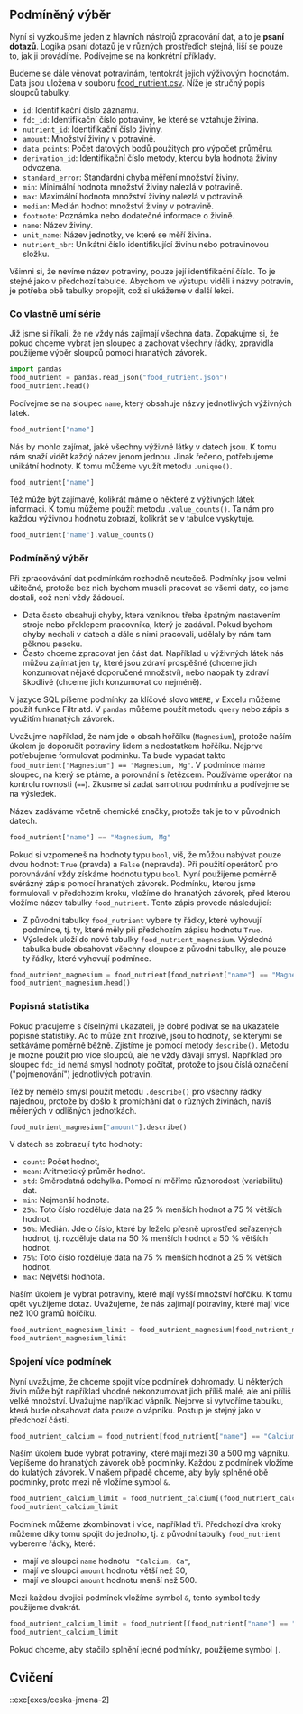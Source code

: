 ## Podmíněný výběr

Nyní si vyzkoušíme jeden z hlavních nástrojů zpracování dat, a to je **psaní dotazů**. Logika psaní dotazů je v různých prostředích stejná, liší se pouze to, jak ji provádíme. Podívejme se na konkrétní příklady.

Budeme se dále věnovat potravinám, tentokrát jejich výživovým hodnotám. Data jsou uložena v souboru [food_nutrient.csv](assets/food_nutrient.csv). Níže je stručný popis sloupců tabulky.

- `id`: Identifikační číslo záznamu.
- `fdc_id`: Identifikační číslo potraviny, ke které se vztahuje živina.
- `nutrient_id`: Identifikační číslo živiny.
- `amount`: Množství živiny v potravině.
- `data_points`: Počet datových bodů použitých pro výpočet průměru.
- `derivation_id`: Identifikační číslo metody, kterou byla hodnota živiny odvozena.
- `standard_error`: Standardní chyba měření množství živiny.
- `min`: Minimální hodnota množství živiny nalezlá v potravině.
- `max`: Maximální hodnota množství živiny nalezlá v potravině.
- `median`: Medián hodnot množství živiny v potravině.
- `footnote`: Poznámka nebo dodatečné informace o živině.
- `name`: Název živiny.
- `unit_name`: Název jednotky, ve které se měří živina.
- `nutrient_nbr`: Unikátní číslo identifikující živinu nebo potravinovou složku​.

Všimni si, že nevíme název potraviny, pouze její identifikační číslo. To je stejné jako v předchozí tabulce. Abychom ve výstupu viděli i názvy potravin, je potřeba obě tabulky propojit, což si ukážeme v další lekci.

### Co vlastně umí série

Již jsme si říkali, že ne vždy nás zajímají všechna data. Zopakujme si, že pokud chceme vybrat jen sloupec a zachovat všechny řádky, zpravidla použijeme výběr sloupců pomocí hranatých závorek.

```py
import pandas
food_nutrient = pandas.read_json("food_nutrient.json")
food_nutrient.head()
```

Podívejme se na sloupec `name`, který obsahuje názvy jednotlivých výživných látek.

```py
food_nutrient["name"]
```

Nás by mohlo zajímat, jaké všechny výživné látky v datech jsou. K tomu nám snaží vidět každý název jenom jednou. Jinak řečeno, potřebujeme unikátní hodnoty. K tomu můžeme využít metodu `.unique()`.

```py
food_nutrient["name"]
```

Též může být zajímavé, kolikrát máme o některé z výživných látek informaci. K tomu můžeme použít metodu `.value_counts()`. Ta nám pro každou výživnou hodnotu zobrazí, kolikrát se v tabulce vyskytuje.

```py
food_nutrient["name"].value_counts()
```

### Podmíněný výběr

Při zpracovávání dat podmínkám rozhodně neutečeš. Podmínky jsou velmi užitečné, protože bez nich bychom museli pracovat se všemi daty, co jsme dostali, což není vždy žádoucí.

- Data často obsahují chyby, která vzniknou třeba špatným nastavením stroje nebo překlepem pracovníka, který je zadával. Pokud bychom chyby nechali v datech a dále s nimi pracovali, udělaly by nám tam pěknou paseku.
- Často chceme zpracovat jen část dat. Například u výživných látek nás můžou zajímat jen ty, které jsou zdraví prospěšné (chceme jich konzumovat nějaké doporučené množství), nebo naopak ty zdraví škodlivé (chceme jich konzumovat co nejméně).

V jazyce SQL píšeme podmínky za klíčové slovo `WHERE`, v Excelu můžeme použít funkce Filtr atd. V `pandas` můžeme použít metodu `query` nebo zápis s využitím hranatých závorek.

Uvažujme například, že nám jde o obsah hořčíku (`Magnesium`), protože naším úkolem je doporučit potraviny lidem s nedostatkem hořčíku. Nejprve potřebujeme formulovat podmínku. Ta bude vypadat takto `food_nutrient["Magnesium"] == "Magnesium, Mg"`. V podmínce máme sloupec, na který se ptáme, a porovnání s řetězcem. Používáme operátor na kontrolu rovnosti (`==`). Zkusme si zadat samotnou podmínku a podívejme se na výsledek.

Název zadáváme včetně chemické značky, protože tak je to v původních datech.

```py
food_nutrient["name"] == "Magnesium, Mg"
```

Pokud si vzpomeneš na hodnoty typu `bool`, víš, že můžou nabývat pouze dvou hodnot: `True` (pravda) a `False` (nepravda). Při použití operátorů pro porovnávání vždy získáme hodnotu typu `bool`. Nyní použijeme poměrně svérázný zápis pomocí hranatých závorek. Podmínku, kterou jsme formulovali v předchozím kroku, vložíme do hranatých závorek, před kterou vložíme název tabulky `food_nutrient`. Tento zápis provede následující:

- Z původní tabulky `food_nutrient` vybere ty řádky, které vyhovují podmínce, tj. ty, které měly při předchozím zápisu hodnotu `True`.
- Výsledek uloží do nové tabulky `food_nutrient_magnesium`. Výsledná tabulka bude obsahovat všechny sloupce z původní tabulky, ale pouze ty řádky, které vyhovují podmínce.

```py
food_nutrient_magnesium = food_nutrient[food_nutrient["name"] == "Magnesium, Mg"]
food_nutrient_magnesium.head()
```

### Popisná statistika

Pokud pracujeme s číselnými ukazateli, je dobré podívat se na ukazatele popisné statistiky. Ač to může znít hrozivě, jsou to hodnoty, se kterými se setkáváme poměrně běžně. Zjistíme je pomocí metody `describe()`. Metodu je možné použít pro více sloupců, ale ne vždy dávají smysl. Například pro sloupec `fdc_id` nemá smysl hodnoty počítat, protože to jsou číslá označení ("pojmenování") jednotlivých potravin.

Též by nemělo smysl použít metodu `.describe()` pro všechny řádky najednou, protože by došlo k promíchání dat o různých živinách, navíš měřených v odlišných jednotkách.

```py
food_nutrient_magnesium["amount"].describe()
```

V datech se zobrazují tyto hodnoty: 

- `count`: Počet hodnot,
- `mean`: Aritmetický průměr hodnot.
- `std`: Směrodatná odchylka. Pomocí ní měříme různorodost (variabilitu) dat.
- `min`: Nejmenší hodnota.
- `25%`: Toto číslo rozděluje data na 25 % menších hodnot a 75 % větších hodnot.
- `50%`: Medián. Jde o číslo, které by leželo přesně uprostřed seřazených hodnot, tj. rozděluje data na 50 % menších hodnot a 50 % větších hodnot.
- `75%`: Toto číslo rozděluje data na 75 % menších hodnot a 25 % větších hodnot.
- `max`: Největší hodnota.


Naším úkolem je vybrat potraviny, které mají vyšší množství hořčíku. K tomu opět využijeme dotaz. Uvažujeme, že nás zajímají potraviny, které mají více než 100 gramů hořčíku.

```py
food_nutrient_magnesium_limit = food_nutrient_magnesium[food_nutrient_magnesium["amount"] > 100]
food_nutrient_magnesium_limit
```

### Spojení více podmínek

Nyní uvažujme, že chceme spojit více podmínek dohromady. U některých živin může být například vhodné nekonzumovat jich příliš malé, ale ani příliš velké množství. Uvažujme například vápník. Nejprve si vytvoříme tabulku, která bude obsahovat data pouze o vápníku. Postup je stejný jako v předchozí části.

```py
food_nutrient_calcium = food_nutrient[food_nutrient["name"] == "Calcium, Ca"]
```

Naším úkolem bude vybrat potraviny, které mají mezi 30 a 500 mg vápníku. Vepíšeme do hranatých závorek obě podmínky. Každou z podmínek vložíme do kulatých závorek. V našem případě chceme, aby byly splněné obě podmínky, proto mezi ně vložíme symbol `&`.

```py
food_nutrient_calcium_limit = food_nutrient_calcium[(food_nutrient_calcium["amount"] > 30) & (food_nutrient_calcium["amount"] < 500)]
food_nutrient_calcium_limit
```

Podmínek můžeme zkombinovat i více, například tři. Předchozí dva kroky můžeme díky tomu spojit do jednoho, tj. z původní tabulky `food_nutrient` vybereme řádky, které:

- mají ve sloupci `name` hodnotu ` "Calcium, Ca"`,
- mají ve sloupci `amount` hodnotu větší než 30,
- mají ve sloupci `amount` hodnotu menší než 500.

Mezi každou dvojici podmínek vložíme symbol `&`, tento symbol tedy použijeme dvakrát.

```py
food_nutrient_calcium_limit = food_nutrient[(food_nutrient["name"] == "Calcium, Ca") & (food_nutrient["amount"] > 30) & (food_nutrient["amount"] < 500)]
food_nutrient_calcium_limit
```

Pokud chceme, aby stačilo splnění jedné podmínky, použijeme symbol `|`.


## Cvičení
::exc[excs/ceska-jmena-2]
